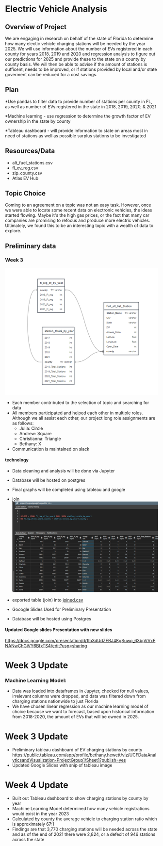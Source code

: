 # Electric Vehicle Analysis

## Overview of Project
We are engaging in research on behalf of the state of Florida to determine how many electic vehicle charging stations will be needed by the year 2025. We will use information about the number of EVs registered in each county for years 2018, 2019 and 2020 and regression analysis to figure out our predictions for 2025 and provide these to the state on a county by county basis. We will then be able to advise if the amount of stations is sufficent, needs to be improved, or if stations provided by local and/or state goverment can be reduced for a cost savings.

## Plan
*Use pandas to filter data to provide number of stations per county in FL, as well as number of EVs registered in the state in 2018, 2019, 2020, & 2021

*Machine learning - use regression to determine the growth factor of EV ownership in the state by county

*Tableau dashboard - will provide information to state on areas most in need of stations as well as possible surplus stations to be investigated


## Resources/Data
* alt_fuel_stations.csv
* fl_ev_reg.csv
* zip_county.csv
* Atlas EV Hub



## Topic Choice
Coming to an agreement on a topic was not an easy task.  However, once we were able to locate some recent data on electronic vehicles, the ideas started flowing.  Maybe it's the high gas prices, or the fact that many car companies are promising to refocus and produce more electric vehicles.  Ultimately, we found this to be an interesting topic with a wealth of data to explore.


## Preliminary data 
### Week 3
![](./notes/QuickDBD_projrctFin.png)  
- Each member contributed to the selection of topic and searching for data
- All members participated and helped each other in multiple roles. Although we all assist each other, our project long role assignments are as follows:
  * Julia: Circle
  * Andrew: Square
  * Christianna: Triangle
  * Bethany: X
- Communication is maintained on slack  
#### technology
- Data cleaning and analysis will be done via Jupyter
- Database will be hosted on postgres 
- Final graphs will be completed using tableau and google
- join ![project_fin](./notes/db-join.png)  
- exported table (join) into [joined.csv](./clean_output/joined.csv)
        
- Gooogle Slides Used for Preliminary Presentation
- Database will be hosted using Postgres

#### Updated Google slides Presentation with new slides

https://docs.google.com/presentation/d/1Ib3dUdZEBJ4KgSuwq_63bpVVxFNANwChGiVY6BfxTS4/edit?usp=sharing

# Week 3 Update

### Machine Learning Model:
- Data was loaded into dataframes in Jupyter, checked for null values, irrelevant columns were dropped, and data was filtered down from charging stations nationwide to just Florida
- We have chosen linear regression as our machine learning model of choice because we want to forecast, based upon historical information from 2018-2020, the amount of EVs that will be owned in 2025. 


# Week 3 Update

- Preliminary tableau dashboard of EV charging stations by county https://public.tableau.com/app/profile/bethany.hewett/viz/UCFDataAnalyticsandVisualization-ProjectGroup1/Sheet1?publish=yes
- Updated Google Slides with snip of tableau image

# Week 4 Update
- Built out Tableau dashboard to show charging stations by county by year
- Machine Learning Model determined how many vehicle registrations would exist in the year 2023
- Calculated by county the average vehicle to charging station ratio which is approximately 67:1
- Findings are that 3,770 charging stations will be needed across the state and as of the end of 2021 there were 2,824, or a defecit of 946 stations across the state

